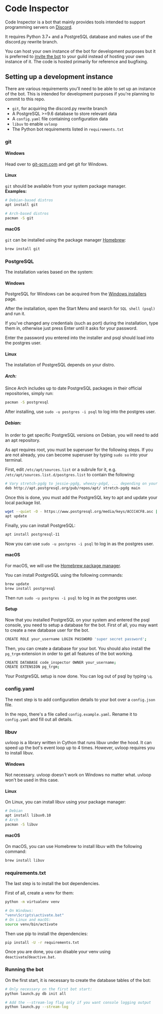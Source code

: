 # Code Inspector

Code Inspector is a bot that mainly provides tools intended to support programming
servers on [Discord](https://discordapp.com).

It requires Python 3.7+ and a PostgreSQL database and makes use of the discord.py rewrite branch.

You can host your own instance of the bot for development purposes but it is preferred to [invite
the bot](https://discordapp.com/oauth2/authorize?client_id=534029686301523987&scope=bot&permissions=124993)
to your guild instead of hosting your own instance of it. The code is hosted primarily for reference
and bugfixing.

## Setting up a development instance

There are various requirements you'll need to be able to set up an instance of the bot. This is intended
for development purposes if you're planning to commit to this repo.

- `git`, for acquiring the discord.py rewrite branch
- A PostgreSQL >=9.6 database to store relevant data
- A `config.yaml` file containing configuration data
- `libuv` to enable `uvloop`
- The Python bot requirements listed in `requirements.txt`

### git

#### Windows

Head over to [git-scm.com](https://git-scm.com/downloads) and get git for Windows.

#### Linux

`git` should be available from your system package manager.  
**Examples:**
```bash
# Debian-based distros
apt install git

# Arch-based distros
pacman -S git
```

#### macOS

`git` can be installed using the package manager [Homebrew](https://brew.sh/):
```bash
brew install git
```

### PostgreSQL

The installation varies based on the system:

#### Windows

PostgreSQL for Windows can be acquired from the [Windows installers](https://www.postgresql.org/download/windows/)
page.

After the installation, open the Start Menu and search for `SQL shell (psql)` and run it.

If you've changed any credentials (such as port) during the installation, type them in, otherwise just press Enter
until it asks for your password.

Enter the password you entered into the installer and psql should load into the postgres user.

#### Linux

The installation of PostgreSQL depends on your distro.

##### Arch:

Since Arch includes up to date PostgreSQL packages in their official repositories, simply run:
```bash
pacman -S postgresql
```

After installing, use `sudo -u postgres -i psql` to log into the postgres user.

##### Debian:

In order to get specific PostgreSQL versions on Debian, you will need to add an apt repository.

As apt requires root, you must be superuser for the following steps. If you are not already,
you can become superuser by typing `sudo su` into your terminal.

First, edit `/etc/apt/sources.list` or a subrule for it, e.g. `/etc/apt/sources.list.d/postgres.list`
to contain the following:
```bash
# Vary stretch-pgdg to jessie-pgdg, wheezy-pdgd, ... depending on your installation
deb http://apt.postgresql.org/pub/repos/apt/ stretch-pgdg main
```

Once this is done, you must add the PostgreSQL key to apt and update your local package list.
```bash
wget --quiet -O - https://www.postgresql.org/media/keys/ACCC4CF8.asc | apt-key add -
apt update
```

Finally, you can install PostgreSQL:
```bash
apt install postgresql-11
```

Now you can use `sudo -u postgres -i psql` to log in as the postgres user.

#### macOS

For macOS, we will use the [Homebrew package manager](https://brew.sh/).

You can install PostgreSQL using the following commands:
```bash
brew update
brew install postgresql
```

Then run `sudo -u postgres -i psql` to log in as the postgres user.

#### Setup

Now that you installed PostgreSQL on your system and entered the psql console, you need to setup
a database for the bot. First of all, you may want to create a new database user for the bot.
```bash
CREATE ROLE your_username LOGIN PASSWORD 'super secret password';
```

Then, you can create a database for your bot. You should also install the `pg_trgm` extension
in order to get all features of the bot working.
```bash
CREATE DATABASE code_inspector OWNER your_username;
CREATE EXTENSION pg_trgm;
```

Your PostgreSQL setup is now done. You can log out of psql by typing `\q`.

### config.yaml

The next step is to add configuration details to your bot over a `config.json` file.

In the repo, there's a file called `config.example.yaml`. Rename it to `config.yaml`
and fill out all details.

### libuv

uvloop is a library written in Cython that runs libuv under the hood. It can speed
up the bot's event loop up to 4 times. However, uvloop requires you to install libuv.

#### Windows

Not necessary. uvloop doesn't work on Windows no matter what. uvloop won't be used
in this case.

#### Linux

On Linux, you can install libuv using your package manager:
```bash
# Debian
apt install libuv0.10
# Arch
pacman -S libuv
```

#### macOS

On macOS, you can use Homebrew to install libuv with the following command:
```bash
brew install libuv
```

### requirements.txt

The last step is to install the bot dependencies.

First of all, create a venv for them:
```bash
python -m virtualenv venv

# On Windows:
"venv\Scripts\activate.bat"
# On Linux and macOS:
source venv/bin/activate
```

Then use pip to install the dependencies:
```bash
pip install -U -r requirements.txt
```

Once you are done, you can disable your venv using `deactivate`/`deactive.bat`.

### Running the bot

On the first start, it is necessary to create the database tables of the bot:
```bash
# Only necessary on the first bot start:
python launch.py db init all

# Add the --stream-log flag only if you want console logging output
python launch.py --stream-log
```